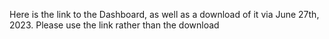 Here is the link to the Dashboard, as well as a download of it via June 27th, 2023. Please use the link rather than the download